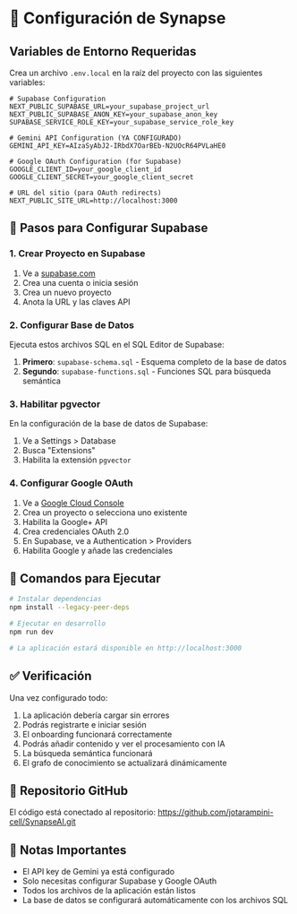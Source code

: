 # 🔧 Configuración de Synapse

## Variables de Entorno Requeridas

Crea un archivo `.env.local` en la raíz del proyecto con las siguientes variables:

```env
# Supabase Configuration
NEXT_PUBLIC_SUPABASE_URL=your_supabase_project_url
NEXT_PUBLIC_SUPABASE_ANON_KEY=your_supabase_anon_key
SUPABASE_SERVICE_ROLE_KEY=your_supabase_service_role_key

# Gemini API Configuration (YA CONFIGURADO)
GEMINI_API_KEY=AIzaSyAbJ2-IRbdX7OarBEb-N2UOcR64PVLaHE0

# Google OAuth Configuration (for Supabase)
GOOGLE_CLIENT_ID=your_google_client_id
GOOGLE_CLIENT_SECRET=your_google_client_secret

# URL del sitio (para OAuth redirects)
NEXT_PUBLIC_SITE_URL=http://localhost:3000
```

## 🚀 Pasos para Configurar Supabase

### 1. Crear Proyecto en Supabase
1. Ve a [supabase.com](https://supabase.com)
2. Crea una cuenta o inicia sesión
3. Crea un nuevo proyecto
4. Anota la URL y las claves API

### 2. Configurar Base de Datos
Ejecuta estos archivos SQL en el SQL Editor de Supabase:

1. **Primero**: `supabase-schema.sql` - Esquema completo de la base de datos
2. **Segundo**: `supabase-functions.sql` - Funciones SQL para búsqueda semántica

### 3. Habilitar pgvector
En la configuración de la base de datos de Supabase:
1. Ve a Settings > Database
2. Busca "Extensions"
3. Habilita la extensión `pgvector`

### 4. Configurar Google OAuth
1. Ve a [Google Cloud Console](https://console.cloud.google.com)
2. Crea un proyecto o selecciona uno existente
3. Habilita la Google+ API
4. Crea credenciales OAuth 2.0
5. En Supabase, ve a Authentication > Providers
6. Habilita Google y añade las credenciales

## 🎯 Comandos para Ejecutar

```bash
# Instalar dependencias
npm install --legacy-peer-deps

# Ejecutar en desarrollo
npm run dev

# La aplicación estará disponible en http://localhost:3000
```

## ✅ Verificación

Una vez configurado todo:
1. La aplicación debería cargar sin errores
2. Podrás registrarte e iniciar sesión
3. El onboarding funcionará correctamente
4. Podrás añadir contenido y ver el procesamiento con IA
5. La búsqueda semántica funcionará
6. El grafo de conocimiento se actualizará dinámicamente

## 🔗 Repositorio GitHub

El código está conectado al repositorio: https://github.com/jotarampini-cell/SynapseAI.git

## 📝 Notas Importantes

- El API key de Gemini ya está configurado
- Solo necesitas configurar Supabase y Google OAuth
- Todos los archivos de la aplicación están listos
- La base de datos se configurará automáticamente con los archivos SQL












